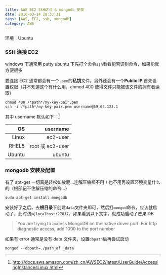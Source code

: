 ```yaml
---
title: AWS EC2 SSH访问 & mongodb 安装
date: 2016-03-14 18:33:31
tags: [AWS, EC2, ssh, mongodb]
category: AWS
---
```


环境：Ubuntu

### SSH 连接 EC2

windows 下通常用 putty
ubuntu 下先打个命令`ssh`看看能否识别命令，如果能就方便很多

要连接 EC2 通常都会有一个`.pem`的**私钥**文件，另外还会有一个**Public IP**
首先设置权限（并不知道这个有什么用，chmod 400 使得文件只能被该文件的拥有者读取）

```
chmod 400 /*path*/my-key-pair.pem
ssh -i /*path*/my-key-pair.pem username@59.64.123.1
```

其中 username 默认如下：[^1]

|     OS |         username |
| -----: | ---------------: |
|  Linux |         ec2-user |
|  RHEL5 | root 或 ec2-user |
| Ubuntu |           ubuntu |

### mongodb 安装及配置

有了 apt-get 一切真是轻松如放屁…连解压缩都不用！也不用再设置环境变量什么的（根部记不住解压缩的命令…）

```
sudo apt-get install mongodb
```

安装好了之后，去**根目录**下创建`data`文件夹即可，然后打`mongod`命令，应该就启动了，此时访问`localhost:27017`，如果看到以下文字，就成功启动了芒果 DB

> You are trying to access MongoDB on the native driver port. For http diagnostic access, add 1000 to the port number

如果有 error 通常是没有 data 文件夹，设置`dbpath`后再尝试启动

```
mongod --dbpath=./path_of _data
```

[^1]: http://docs.aws.amazon.com/zh_cn/AWSEC2/latest/UserGuide/AccessingInstancesLinux.html

